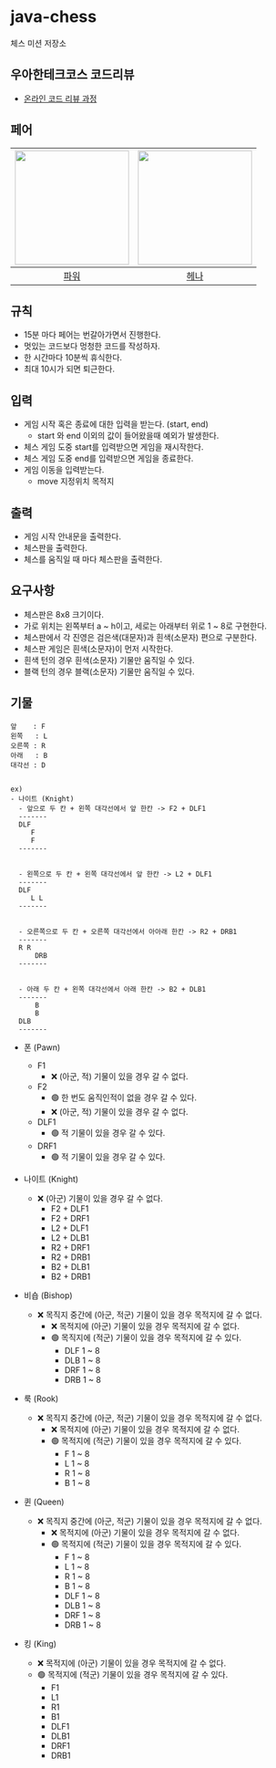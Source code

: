 # java-chess

체스 미션 저장소

## 우아한테크코스 코드리뷰

- [온라인 코드 리뷰 과정](https://github.com/woowacourse/woowacourse-docs/blob/master/maincourse/README.md)

## 페어
| <img src="https://avatars.githubusercontent.com/u/83541246?v=4" alt="" width=200> | <img src="https://avatars.githubusercontent.com/u/82203978?v=4" alt="" width=200/> |
|:---------------------------------------------------------------------------------:|:----------------------------------------------------------------------------------:|
|                         [파워](https://github.com/thdwoqor)                         |                         [헤나](https://github.com/hyena0608)                         | |

## 규칙

- 15분 마다 페어는 번갈아가면서 진행한다.
- 멋있는 코드보다 멍청한 코드를 작성하자.
- 한 시간마다 10분씩 휴식한다.
- 최대 10시가 되면 퇴근한다.

## 입력

- 게임 시작 혹은 종료에 대한 입력을 받는다. (start, end)
    - start 와 end 이외의 값이 들어왔을때 예외가 발생한다.
- 체스 게임 도중 start를 입력받으면 게임을 재시작한다.
- 체스 게임 도중 end를 입력받으면 게임을 종료한다.
- 게임 이동을 입력받는다.
  - move 지정위치 목적지

## 출력

- 게임 시작 안내문을 출력한다.
- 체스판을 출력한다.
- 체스를 움직일 때 마다 체스판을 출력한다. 

## 요구사항

- 체스판은 8x8 크기이다.
- 가로 위치는 왼쪽부터 a ~ h이고, 세로는 아래부터 위로 1 ~ 8로 구현한다.
- 체스판에서 각 진영은 검은색(대문자)과 흰색(소문자) 편으로 구분한다.
- 체스판 게임은 흰색(소문자)이 먼저 시작한다.
- 흰색 턴의 경우 흰색(소문자) 기물만 움직일 수 있다.
- 블랙 턴의 경우 블랙(소문자) 기물만 움직일 수 있다.

## 기물

```
앞    : F
왼쪽   : L
오른쪽 : R
아래   : B
대각선 : D


ex) 
- 나이트 (Knight)
  - 앞으로 두 칸 + 왼쪽 대각선에서 앞 한칸 -> F2 + DLF1
  ------- 
  DLF
     F
     F
  -------

  
  - 왼쪽으로 두 칸 + 왼쪽 대각선에서 앞 한칸 -> L2 + DLF1
  -------
  DLF
     L L
  -------
  
  
  - 오른쪽으로 두 칸 + 오른쪽 대각선에서 아아래 한칸 -> R2 + DRB1
  -------
  R R
      DRB
  -------

  
  - 아래 두 칸 + 왼쪽 대각선에서 아래 한칸 -> B2 + DLB1
  -------
      B
      B
  DLB   
  -------
```

- 폰 (Pawn)
  - F1
    - ❌ (아군, 적) 기물이 있을 경우 갈 수 없다.
  - F2
    - 🟢 한 번도 움직인적이 없을 경우 갈 수 있다.
    - ❌ (아군, 적) 기물이 있을 경우 갈 수 없다.
  - DLF1
    - 🟢 적 기물이 있을 경우 갈 수 있다.
  - DRF1
    - 🟢 적 기물이 있을 경우 갈 수 있다.


- 나이트 (Knight)
  - ❌ (아군) 기물이 있을 경우 갈 수 없다.
    - F2 + DLF1
    - F2 + DRF1
    - L2 + DLF1
    - L2 + DLB1
    - R2 + DRF1
    - R2 + DRB1
    - B2 + DLB1
    - B2 + DRB1


- 비숍 (Bishop)
  - ❌ 목직지 중간에 (아군, 적군) 기물이 있을 경우 목적지에 갈 수 없다.
    - ❌ 목적지에 (아군) 기물이 있을 경우 목적지에 갈 수 없다.
    - 🟢 목직지에 (적군) 기물이 있을 경우 목적지에 갈 수 있다.
      - DLF 1 ~ 8
      - DLB 1 ~ 8
      - DRF 1 ~ 8
      - DRB 1 ~ 8

- 룩 (Rook)
  - ❌ 목직지 중간에 (아군, 적군) 기물이 있을 경우 목적지에 갈 수 없다.
    - ❌ 목적지에 (아군) 기물이 있을 경우 목적지에 갈 수 없다.
    - 🟢 목적지에 (적군) 기물이 있을 경우 목적지에 갈 수 있다.
      - F 1 ~ 8
      - L 1 ~ 8
      - R 1 ~ 8
      - B 1 ~ 8


- 퀸 (Queen)
  - ❌ 목직지 중간에 (아군, 적군) 기물이 있을 경우 목적지에 갈 수 없다.
    - ❌ 목적지에 (아군) 기물이 있을 경우 목적지에 갈 수 없다.
    - 🟢 목적지에 (적군) 기물이 있을 경우 목적지에 갈 수 있다.
      - F 1 ~ 8
      - L 1 ~ 8
      - R 1 ~ 8
      - B 1 ~ 8
      - DLF 1 ~ 8
      - DLB 1 ~ 8
      - DRF 1 ~ 8
      - DRB 1 ~ 8

- 킹 (King)
  - ❌ 목적지에 (아군) 기물이 있을 경우 목적지에 갈 수 없다.
  - 🟢 목적지에 (적군) 기물이 있을 경우 목적지에 갈 수 있다.
    - F1
    - L1
    - R1
    - B1
    - DLF1
    - DLB1
    - DRF1
    - DRB1
